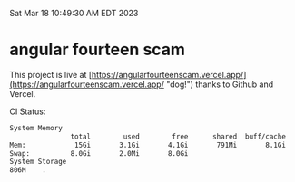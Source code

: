 Sat Mar 18 10:49:30 AM EDT 2023

# angular fourteen scam


This project is live at [https://angularfourteenscam.vercel.app/](https://angularfourteenscam.vercel.app/ "dog!") thanks to Github and Vercel.

CI Status: 

```bash
System Memory
               total        used        free      shared  buff/cache   available
Mem:            15Gi       3.1Gi       4.1Gi       791Mi       8.1Gi        11Gi
Swap:          8.0Gi       2.0Mi       8.0Gi
System Storage
806M	.
```
